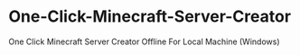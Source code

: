 # One-Click-Minecraft-Server-Creator
One Click Minecraft Server Creator Offline For Local Machine (Windows)
